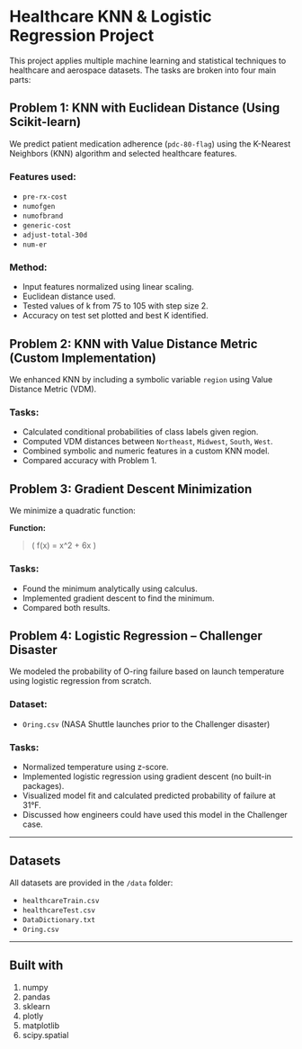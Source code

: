# Healthcare KNN & Logistic Regression Project

This project applies multiple machine learning and statistical techniques to healthcare and aerospace datasets. The tasks are broken into four main parts:


## Problem 1: KNN with Euclidean Distance (Using Scikit-learn)

We predict patient medication adherence (`pdc-80-flag`) using the K-Nearest Neighbors (KNN) algorithm and selected healthcare features.

### Features used:
- `pre-rx-cost`
- `numofgen`
- `numofbrand`
- `generic-cost`
- `adjust-total-30d`
- `num-er`

### Method:
- Input features normalized using linear scaling.
- Euclidean distance used.
- Tested values of k from 75 to 105 with step size 2.
- Accuracy on test set plotted and best K identified.


## Problem 2: KNN with Value Distance Metric (Custom Implementation)

We enhanced KNN by including a symbolic variable `region` using Value Distance Metric (VDM).

### Tasks:
- Calculated conditional probabilities of class labels given region.
- Computed VDM distances between `Northeast`, `Midwest`, `South`, `West`.
- Combined symbolic and numeric features in a custom KNN model.
- Compared accuracy with Problem 1.


## Problem 3: Gradient Descent Minimization

We minimize a quadratic function:

**Function:**  
> \( f(x) = x^2 + 6x \)

### Tasks:
- Found the minimum analytically using calculus.
- Implemented gradient descent to find the minimum.
- Compared both results.


## Problem 4: Logistic Regression – Challenger Disaster

We modeled the probability of O-ring failure based on launch temperature using logistic regression from scratch.

### Dataset:
- `Oring.csv` (NASA Shuttle launches prior to the Challenger disaster)

### Tasks:
- Normalized temperature using z-score.
- Implemented logistic regression using gradient descent (no built-in packages).
- Visualized model fit and calculated predicted probability of failure at 31°F.
- Discussed how engineers could have used this model in the Challenger case.

---

## Datasets

All datasets are provided in the `/data` folder:
- `healthcareTrain.csv`
- `healthcareTest.csv`
- `DataDictionary.txt`
- `Oring.csv`

---

## Built with
1. numpy
2. pandas
3. sklearn 
4. plotly
5. matplotlib
6. scipy.spatial 





